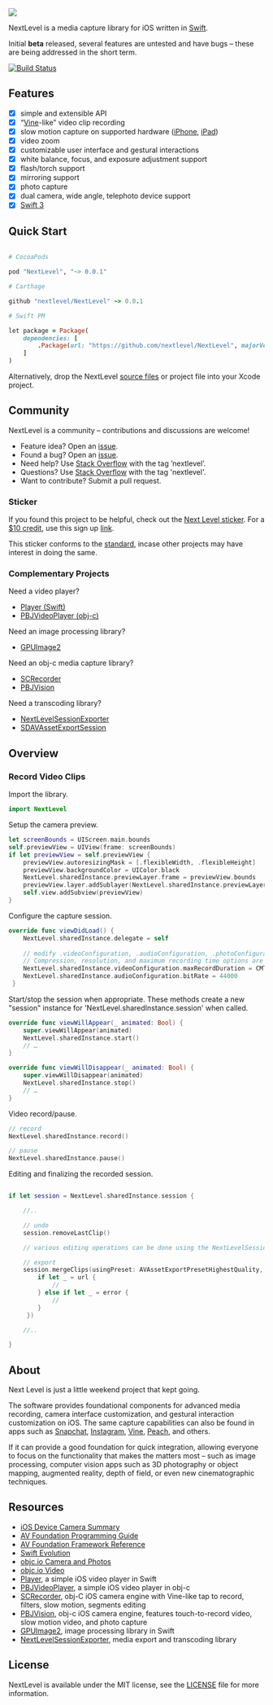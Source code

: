 <p><img src="https://raw.github.com/NextLevel/NextLevel/master/NextLevel%402x.png" style="max-width:100%;"></p>

NextLevel is a media capture library for iOS written in [Swift](https://developer.apple.com/swift/).

Initial **beta** released, several features are untested and have bugs – these are being addressed in the short term.

[![Build Status](https://travis-ci.org/NextLevel/NextLevel.svg?branch=master)](https://travis-ci.org/NextLevel/NextLevel) 

## Features

- [x] simple and extensible API
- [x] “[Vine](http://vine.co)-like” video clip recording
- [x] slow motion capture on supported hardware ([iPhone](https://www.apple.com/iphone/compare/), [iPad](https://www.apple.com/ipad/compare/))
- [x] video zoom
- [x] customizable user interface and gestural interactions
- [x] white balance, focus, and exposure adjustment support
- [x] flash/torch support
- [x] mirroring support
- [x] photo capture
- [x] dual camera, wide angle, telephoto device support
- [x] [Swift 3](https://developer.apple.com/swift/)

## Quick Start

```ruby

# CocoaPods

pod "NextLevel", "~> 0.0.1"

# Carthage

github "nextlevel/NextLevel" ~> 0.0.1

# Swift PM

let package = Package(
    dependencies: [
        .Package(url: "https://github.com/nextlevel/NextLevel", majorVersion: 0)
    ]
)

```

Alternatively, drop the NextLevel [source files](https://github.com/NextLevel/NextLevel/tree/master/Sources) or project file into your Xcode project.

## Community

NextLevel is a community – contributions and discussions are welcome!

- Feature idea? Open an [issue](https://github.com/nextlevel/NextLevel/issues).
- Found a bug? Open an [issue](https://github.com/nextlevel/NextLevel/issues).
- Need help? Use [Stack Overflow](http://stackoverflow.com/questions/tagged/nextlevel) with the tag ’nextlevel’.
- Questions? Use [Stack Overflow](http://stackoverflow.com/questions/tagged/nextlevel) with the tag 'nextlevel'.
- Want to contribute? Submit a pull request.

### Sticker

If you found this project to be helpful, check out the [Next Level sticker](https://www.stickermule.com/en/marketplace/15145-next-level). For a [$10 credit](https://www.stickermule.com/unlock?ref_id=1012370701), use this sign up [link](https://www.stickermule.com/unlock?ref_id=1012370701).

This sticker conforms to the [standard](https://terinjokes.github.io/StickerConstructorSpec/), incase other projects may have interest in doing the same. 

### Complementary Projects

Need a video player?
- [Player (Swift)](https://github.com/piemonte/player)
- [PBJVideoPlayer (obj-c)](https://github.com/piemonte/PBJVideoPlayer)

Need an image processing library?
- [GPUImage2](https://github.com/BradLarson/GPUImage2)

Need an obj-c media capture library?
- [SCRecorder](https://github.com/rFlex/SCRecorder)
- [PBJVision](https://github.com/piemonte/PBJVision)

Need a transcoding library?
- [NextLevelSessionExporter](https://github.com/NextLevel/NextLevelSessionExporter)
- [SDAVAssetExportSession](https://github.com/rs/SDAVAssetExportSession)

## Overview

### Record Video Clips
Import the library.

```swift
import NextLevel
```

Setup the camera preview.

```swift
let screenBounds = UIScreen.main.bounds
self.previewView = UIView(frame: screenBounds)
if let previewView = self.previewView {
    previewView.autoresizingMask = [.flexibleWidth, .flexibleHeight]
    previewView.backgroundColor = UIColor.black
    NextLevel.sharedInstance.previewLayer.frame = previewView.bounds
    previewView.layer.addSublayer(NextLevel.sharedInstance.previewLayer)
    self.view.addSubview(previewView)
}
```

Configure the capture session.
```swift
override func viewDidLoad() {
    NextLevel.sharedInstance.delegate = self
    
    // modify .videoConfiguration, .audioConfiguration, .photoConfiguration properties
    // Compression, resolution, and maximum recording time options are available
    NextLevel.sharedInstance.videoConfiguration.maxRecordDuration = CMTimeMakeWithSeconds(5, 600)
    NextLevel.sharedInstance.audioConfiguration.bitRate = 44000
 }
```

Start/stop the session when appropriate. These methods create a new "session" instance for 'NextLevel.sharedInstance.session' when called.

```swift
override func viewWillAppear(_ animated: Bool) {
    super.viewWillAppear(animated)     
    NextLevel.sharedInstance.start()
    // …
}
```

```swift
override func viewWillDisappear(_ animated: Bool) {
    super.viewWillDisappear(animated)        
    NextLevel.sharedInstance.stop()
    // …
}
```

Video record/pause.

```swift
// record
NextLevel.sharedInstance.record()

// pause
NextLevel.sharedInstance.pause()
```

Editing and finalizing the recorded session.
```swift

if let session = NextLevel.sharedInstance.session {

    //..

    // undo
    session.removeLastClip()

    // various editing operations can be done using the NextLevelSession methods

    // export
    session.mergeClips(usingPreset: AVAssetExportPresetHighestQuality, completionHandler: { (url: URL?, error: Error?) in
        if let _ = url {
            //
        } else if let _ = error {
            //
        }
     })

    //..

}
```

## About

Next Level is just a little weekend project that kept going.

The software provides foundational components for advanced media recording, camera interface customization, and gestural interaction customization on iOS. The same capture capabilities can also be found in apps such as [Snapchat](http://snapchat.com), [Instagram](http://instagram.com), [Vine](http://vine.co), [Peach](http://peach.cool), and others.

If it can provide a good foundation for quick integration, allowing everyone to focus on the functionality that makes the matters most – such as image processing, computer vision apps such as 3D photography or object mapping, augmented reality, depth of field, or even new cinematographic techniques.

## Resources

* [iOS Device Camera Summary](https://developer.apple.com/library/prerelease/content/documentation/DeviceInformation/Reference/iOSDeviceCompatibility/Cameras/Cameras.html)
* [AV Foundation Programming Guide](https://developer.apple.com/library/ios/documentation/AudioVideo/Conceptual/AVFoundationPG/Articles/00_Introduction.html)
* [AV Foundation Framework Reference](https://developer.apple.com/library/ios/documentation/AVFoundation/Reference/AVFoundationFramework/)
* [Swift Evolution](https://github.com/apple/swift-evolution)
* [objc.io Camera and Photos](http://www.objc.io/issue-21/)
* [objc.io Video](http://www.objc.io/issue-23/)
* [Player](https://github.com/piemonte/player), a simple iOS video player in Swift
* [PBJVideoPlayer](https://github.com/piemonte/PBJVideoPlayer), a simple iOS video player in obj-c
* [SCRecorder](https://github.com/rFlex/SCRecorder), obj-C iOS camera engine with Vine-like tap to record, filters, slow motion, segments editing
* [PBJVision](https://github.com/piemonte/PBJVision), obj-c iOS camera engine, features touch-to-record video, slow motion video, and photo capture
* [GPUImage2](https://github.com/BradLarson/GPUImage2), image processing library in Swift
* [NextLevelSessionExporter](https://github.com/NextLevel/NextLevelSessionExporter), media export and transcoding library

## License

NextLevel is available under the MIT license, see the [LICENSE](https://github.com/NextLevel/NextLevel/blob/master/LICENSE) file for more information.
